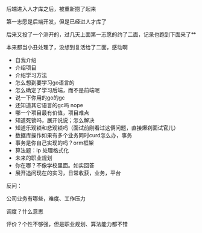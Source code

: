 后端进入人才库之后，被重新捞了起来

第一志愿是后端开发，但是已经进人才库了

后来又投了一个测开的，过几天上面第一志愿的约了二面，记录也跑到下面来了艹

本来都当小丑处理了，没想到复活给了二面，感动啊

- 自我介绍
- 介绍项目
- 介绍学习方法
- 怎么想到要学习go语言的
- 怎么确定了学习后端，而不是前端呢
- 说一下你用的go的gc
- 还知道其它语言的gc吗 nope
- 哪一个项目最有价值，项目难点
- 知道死锁吗，展开说说；怎么解决
- 知道乐观锁和悲观锁吗（面试前刚看过这俩问题，直接爆刹面试官儿）
- 数据库操作如果有多个业务同时curd怎么办，事务
- 事务是你自己实现的吗？orm框架
- 算法题：ip 处理格式化
- 未来的职业规划
- 你在哪？不像学校里面。如实回答
- 展开追问现在的实习，日常收获，业务，平台

反问：

公司业务有哪些，难度、工作压力

调度？什么意思

评价？个性不够强，但是职业规划、算法能力都不错